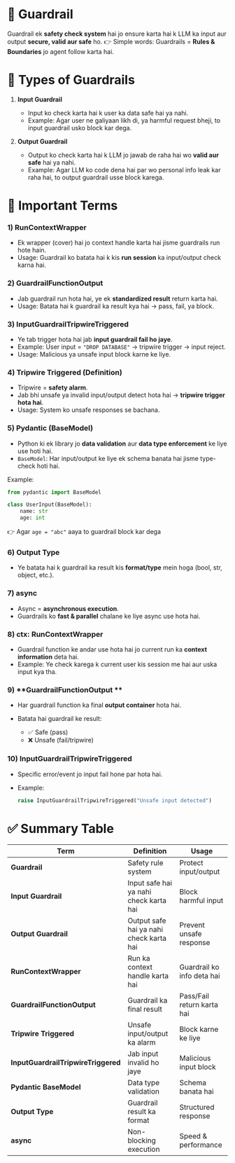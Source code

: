 # 🔹 Guardrail 

Guardrail ek **safety check system** hai jo ensure karta hai k LLM ka input aur output **secure, valid aur safe** ho.
👉 Simple words: Guardrails = **Rules & Boundaries** jo agent follow karta hai.


# 🔹 Types of Guardrails

1. **Input Guardrail**

   * Input ko check karta hai k user ka data safe hai ya nahi.
   * Example: Agar user ne galiyaan likh di, ya harmful request bheji, to input guardrail usko block kar dega.

2. **Output Guardrail**

   * Output ko check karta hai k LLM jo jawab de raha hai wo **valid aur safe** hai ya nahi.
   * Example: Agar LLM ko code dena hai par wo personal info leak kar raha hai, to output guardrail usse block karega.



# 🔹 Important Terms

### 1) **RunContextWrapper**

* Ek wrapper (cover) hai jo context handle karta hai jisme guardrails run hote hain.
* Usage: Guardrail ko batata hai k kis **run session** ka input/output check karna hai.


### 2) **GuardrailFunctionOutput**

* Jab guardrail run hota hai, ye ek **standardized result** return karta hai.
* Usage: Batata hai k guardrail ka result kya hai → pass, fail, ya block.


### 3) **InputGuardrailTripwireTriggered**

* Ye tab trigger hota hai jab **input guardrail fail ho jaye**.
* Example: User input = `"DROP DATABASE"` → tripwire trigger → input reject.
* Usage: Malicious ya unsafe input block karne ke liye.

### 4) **Tripwire Triggered (Definition)**

* Tripwire = **safety alarm**.
* Jab bhi unsafe ya invalid input/output detect hota hai → **tripwire trigger hota hai**.
* Usage: System ko unsafe responses se bachana.


### 5) **Pydantic (BaseModel)**

* Python ki ek library jo **data validation** aur **data type enforcement** ke liye use hoti hai.
* `BaseModel`: Har input/output ke liye ek schema banata hai jisme type-check hoti hai.

Example:

```python
from pydantic import BaseModel

class UserInput(BaseModel):
    name: str
    age: int
```

👉 Agar `age = "abc"` aaya to guardrail block kar dega


### 6) **Output Type**

* Ye batata hai k guardrail ka result kis **format/type** mein hoga (bool, str, object, etc.).


### 7) **async**

* Async = **asynchronous execution**.
* Guardrails ko **fast & parallel** chalane ke liye async use hota hai.



### 8) **ctx: RunContextWrapper**

* Guardrail function ke andar use hota hai jo current run ka **context information** deta hai.
* Example: Ye check karega k current user kis session me hai aur uska input kya tha.


### 9) **GuardrailFunctionOutput **

* Har guardrail function ka final **output container** hota hai.
* Batata hai guardrail ke result:

  * ✅ Safe (pass)
  * ❌ Unsafe (fail/tripwire)


### 10) **InputGuardrailTripwireTriggered**

* Specific error/event jo input fail hone par hota hai.
* Example:

  ```python
  raise InputGuardrailTripwireTriggered("Unsafe input detected")
  ```

# ✅ Summary Table

| Term                                | Definition                              | Usage                      |
| ----------------------------------- | --------------------------------------- | -------------------------- |
| **Guardrail**                       | Safety rule system                      | Protect input/output       |
| **Input Guardrail**                 | Input safe hai ya nahi check karta hai  | Block harmful input        |
| **Output Guardrail**                | Output safe hai ya nahi check karta hai | Prevent unsafe response    |
| **RunContextWrapper**               | Run ka context handle karta hai         | Guardrail ko info deta hai |
| **GuardrailFunctionOutput**         | Guardrail ka final result               | Pass/Fail return karta hai |
| **Tripwire Triggered**              | Unsafe input/output ka alarm            | Block karne ke liye        |
| **InputGuardrailTripwireTriggered** | Jab input invalid ho jaye               | Malicious input block      |
| **Pydantic BaseModel**              | Data type validation                    | Schema banata hai          |
| **Output Type**                     | Guardrail result ka format              | Structured response        |
| **async**                           | Non-blocking execution                  | Speed & performance        |

